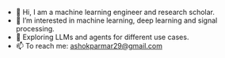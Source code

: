 - 👋 Hi, I am a machine learning engineer and research scholar.
- 👀 I’m interested in machine learning, deep learning and signal processing.
- 🧠 Exploring LLMs and agents for different use cases.
- 📫 To reach me: ashokparmar29@gmail.com

<!---
ashokparmar29/ashokparmar29 is a ✨ special ✨ repository because its `README.md` (this file) appears on your GitHub profile.
You can click the Preview link to take a look at your changes.
--->

